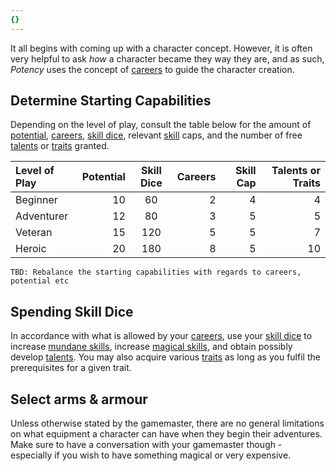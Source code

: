 ```yaml
---
{}
---
```

   
It all begins with coming up with a character concept. However, it is often very helpful to ask _how_ a character became they way they are, and as such, _Potency_ uses the concept of [careers](../Character%20Options/Careers.md) to guide the character creation.   
   
## Determine Starting Capabilities   
Depending on the level of play, consult the table below for the amount of [potential](../Rolling%20Dice/Potential.md), [careers](../Character%20Options/Careers.md), [skill dice](../Character%20Options/Skill%20Dice.md), relevant [skill](../Skills/Skills.md) caps, and the number of free [talents](../Character%20Options/Talents.md) or [traits](../Character%20Options/Traits.md) granted.   
   
| Level of Play | Potential | Skill Dice | Careers | Skill Cap | Talents or Traits |   
|:------------- | ---------:|:----------:| -------:| ---------:| -----------------:|   
| Beginner      |        10 |     60     |       2 |         4 |                 4 |   
| Adventurer    |        12 |     80     |       3 |         5 |                 5 |   
| Veteran       |        15 |    120     |       5 |         5 |                 7 |   
| Heroic        |        20 |    180     |       8 |         5 |                10 |   
   
```
TBD: Rebalance the starting capabilities with regards to careers, potential etc
```
   
   
## Spending Skill Dice   
In accordance with what is allowed by your [careers](../Character%20Options/Careers.md), use your [skill dice](../Character%20Options/Skill%20Dice.md) to increase [mundane skills](../Skills/Skills.md), increase [magical skills](../Magic/Aspects%20of%20Magic.md), and obtain possibly develop [talents](../Character%20Options/Talents.md). You may also acquire various [traits](../Character%20Options/Traits.md) as long as you fulfil the prerequisites for a given trait.   
   
## Select arms & armour   
Unless otherwise stated by the gamemaster, there are no general limitations on what equipment a character can have when they begin their adventures. Make sure to have a conversation with your gamemaster though - especially if you wish to have something magical or very expensive.